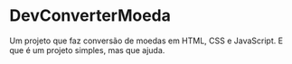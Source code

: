# DevConverterMoeda
Um projeto que faz conversão de moedas em HTML, CSS e JavaScript. E que é um projeto simples, mas que ajuda.
